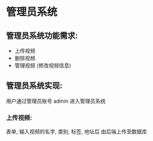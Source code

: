 # 管理员系统
## 管理员系统功能需求:
- 上传视频
- 删除视频
- 管理视频 (修改视频信息)

## 管理员系统实现:
用户通过管理员账号 admin 进入管理员系统

### 上传视频: 
表单, 输入视频的名字, 类别, 标签, 地址后
由后端上传至数据库

